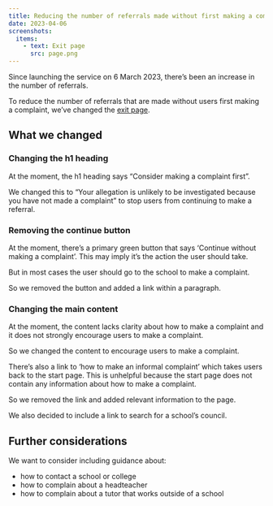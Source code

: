 ```yaml
---
title: Reducing the number of referrals made without first making a complaint
date: 2023-04-06
screenshots:
  items:
    - text: Exit page
      src: page.png
---
```


Since launching the service on 6 March 2023, there’s been an increase in the number of referrals.

To reduce the number of referrals that are made without users first making a complaint, we’ve changed the [exit page](/refer-serious-misconduct-by-a-teacher-in-england/changing-the-exit-pages/).

## What we changed

### Changing the h1 heading

At the moment, the h1 heading says “Consider making a complaint first”.

We changed this to “Your allegation is unlikely to be investigated because you have not made a complaint” to stop users from continuing to make a referral.

### Removing the continue button

At the moment, there’s a primary green button that says ‘Continue without making a complaint’. This may imply it’s the action the user should take.

But in most cases the user should go to the school to make a complaint.

So we removed the button and added a link within a paragraph.

### Changing the main content

At the moment, the content lacks clarity about how to make a complaint and it does not strongly encourage users to make a complaint.

So we changed the content to encourage users to make a complaint.

There’s also a link to ‘how to make an informal complaint’ which takes users back to the start page. This is unhelpful because the start page does not contain any information about how to make a complaint.

So we removed the link and added relevant information to the page.

We also decided to include a link to search for a school’s council.

## Further considerations

We want to consider including guidance about:

- how to contact a school or college
- how to complain about a headteacher
- how to complain about a tutor that works outside of a school
